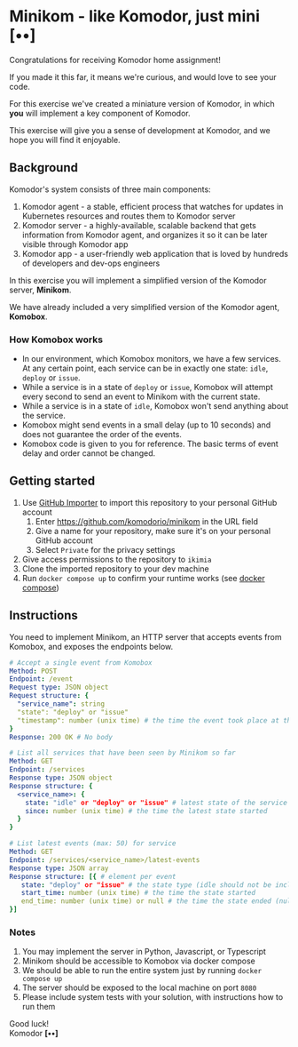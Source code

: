 # Minikom - like Komodor, just mini __[••]__

Congratulations for receiving Komodor home assignment!

If you made it this far, it means we're curious, and would love to see your code.

For this exercise we've created a miniature version of Komodor, in which __you__ will implement a key component of Komodor.

This exercise will give you a sense of development at Komodor, and we hope you will find it enjoyable.

## Background
Komodor's system consists of three main components:
1. Komodor agent - a stable, efficient process that watches for updates in Kubernetes resources and routes them to Komodor server
2. Komodor server - a highly-available, scalable backend that gets information from Komodor agent, and organizes it so it can be later visible through Komodor app
3. Komodor app - a user-friendly web application that is loved by hundreds of developers and dev-ops engineers

In this exercise you will implement a simplified version of the Komodor server, __Minikom__.

We have already included a very simplified version of the Komodor agent, __Komobox__.

### How Komobox works
* In our environment, which Komobox monitors, we have a few services. At any certain point, each service can be in exactly one state: `idle`, `deploy` or `issue`.
* While a service is in a state of `deploy` or `issue`, Komobox will attempt every second to send an event to Minikom with the current state.
* While a service is in a state of `idle`, Komobox won't send anything about the service.
* Komobox might send events in a small delay (up to 10 seconds) and does not guarantee the order of the events.
* Komobox code is given to you for reference. The basic terms of event delay and order cannot be changed.

## Getting started
1. Use [GitHub Importer](https://github.com/new/import) to import this repository to your personal GitHub account
   1. Enter https://github.com/komodorio/minikom in the URL field
   1. Give a name for your repository, make sure it's on your personal GitHub account
   1. Select `Private` for the privacy settings
1. Give access permissions to the repository to `ikimia`
1. Clone the imported repository to your dev machine
1. Run `docker compose up` to confirm your runtime works (see [docker compose](https://docs.docker.com/compose/))

## Instructions
You need to implement Minikom, an HTTP server that accepts events from Komobox, and exposes the endpoints below.  

```yaml
# Accept a single event from Komobox
Method: POST
Endpoint: /event
Request type: JSON object
Request structure: {
  "service_name": string
  "state": "deploy" or "issue"
  "timestamp": number (unix time) # the time the event took place at the source
}
Response: 200 OK # No body
```

```yaml
# List all services that have been seen by Minikom so far
Method: GET
Endpoint: /services
Response type: JSON object
Response structure: {
  <service_name>: {
    state: "idle" or "deploy" or "issue" # latest state of the service
    since: number (unix time) # the time the latest state started
  }
}
```

```yaml
# List latest events (max: 50) for service
Method: GET
Endpoint: /services/<service_name>/latest-events
Response type: JSON array
Response structure: [{ # element per event
   state: "deploy" or "issue" # the state type (idle should not be included)
   start_time: number (unix time) # the time the state started
   end_time: number (unix time) or null # the time the state ended (null if still ongoing)
}]
```

### Notes
1. You may implement the server in Python, Javascript, or Typescript
1. Minikom should be accessible to Komobox via docker compose
1. We should be able to run the entire system just by running `docker compose up`
1. The server should be exposed to the local machine on port `8080`
1. Please include system tests with your solution, with instructions how to run them

Good luck!  
Komodor __[••]__